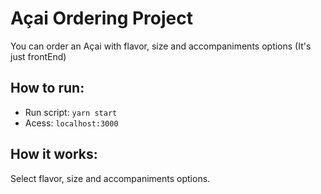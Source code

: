# Açai Ordering Project

You can order an Açai with flavor, size and accompaniments options
(It's just frontEnd)

## How to run:

- Run script: `yarn start`
- Acess: `localhost:3000`

## How it works:

Select flavor, size and accompaniments options.
